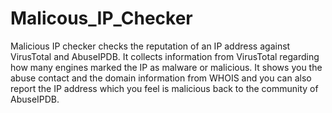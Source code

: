 # Malicous_IP_Checker
Malicious IP checker checks the reputation of an IP address against VirusTotal and AbuseIPDB. It collects information from VirusTotal regarding how many engines marked the IP as malware or malicious. It shows you the abuse contact and the domain information from WHOIS and you can also report the IP address which you feel is malicious back to the community of AbuseIPDB. 
